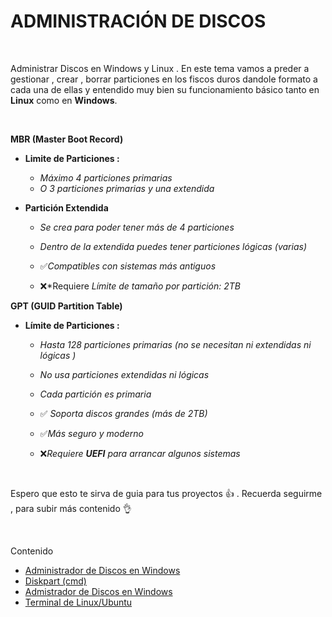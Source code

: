# ADMINISTRACIÓN DE DISCOS 
<br>

Administrar Discos en Windows y Linux . En este tema vamos a preder a gestionar , crear , borrar particiones en los fiscos duros 
dandole formato a cada una de ellas y entendido muy bien su funcionamiento básico tanto en **Linux** como en **Windows**. 

<br>

**MBR (Master Boot Record)**

- **Limite de Particiones :**
  - *Máximo 4 particiones primarias*
  - *O 3 particiones primarias y una extendida* 
      
- **Partición Extendida** 

   - *Se crea para poder tener más de 4 particiones*
   - *Dentro de la extendida puedes tener particiones lógicas (varias)*
 
   - :white_check_mark:*Compatibles con sistemas más antiguos*
   - :x:*Requiere *Límite de tamaño por partición: 2TB*


**GPT (GUID Partition Table)**

- **Límite de Particiones :**

   - *Hasta 128 particiones primarias (no se necesitan ni extendidas ni lógicas )*

   - *No usa particiones extendidas ni lógicas*

   - *Cada partición es primaria* 

   - :white_check_mark: *Soporta discos grandes (más de 2TB)*
   - :white_check_mark:*Más seguro y moderno* 
   - :x:*Requiere **UEFI** para arrancar algunos sistemas*  

<br>

Espero que esto te sirva de guia para tus proyectos :+1: . Recuerda seguirme , para subir más contenido :ok_hand:

<br>

Contenido 
- [Administrador de Discos en Windows](./disk_w/README.md)
- [Diskpart (cmd)](./diskpart_cmd/README.md)
- [Admistrador de Discos en Windows](./disk_unix/README.md)
- [Terminal de Linux/Ubuntu](./cmd.unix/README.md)
